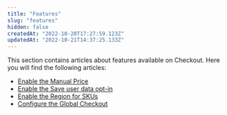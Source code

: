 ```yaml
---
title: "Features"
slug: "features"
hidden: false
createdAt: "2022-10-20T17:27:59.123Z"
updatedAt: "2022-10-21T14:37:25.133Z"
---
```

This section contains articles about features available on Checkout. Here you will find the following articles:

- [Enable the Manual Price](https://developers.vtex.com/docs/guides/enable-the-manual-price)
- [Enable the Save user data opt-in](https://developers.vtex.com/docs/guides/enable-the-save-user-data-opt-in)
- [Enable the Region for SKUs](https://developers.vtex.com/docs/guides/enable-the-region-for-skus)
- [Configure the Global Checkout](https://developers.vtex.com/docs/guides/configure-the-global-checkout)
